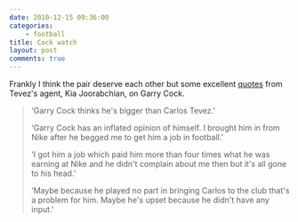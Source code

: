 ```yaml
---
date: 2010-12-15 09:36:00
categories:
    - football
title: Cock watch
layout: post
comments: true
---
```

Frankly I think the pair deserve each other but some excellent
[quotes][] from Tevez's agent, Kia Joorabchian, on Garry Cock.

> ‘Garry Cock thinks he's bigger than Carlos Tevez.'
>
> ‘Garry Cock has an inflated opinion of himself. I brought him in from
> Nike after he begged me to get him a job in football.'
>
> ‘I got him a job which paid him more than four times what he was
> earning at Nike and he didn't complain about me then but it's all gone
> to his head.'
>
> ‘Maybe because he played no part in bringing Carlos to the club that's
> a problem for him. Maybe he's upset because he didn't have any input.'

  [quotes]: http://uk.eurosport.yahoo.com/football/early-doors/article/303175/
